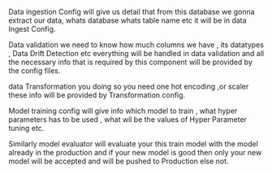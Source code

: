 Data ingestion Config will give us detail that from this database we gonna extract our data, whats database whats table name etc it will be in data Ingest Config.

Data validation we need to know how much columns we have , its datatypes , Data Drift Detection etc everything will be handled in data validation and all the necessary info that is required by this component will be provided by the config files.


data Transformation you doing so you need one hot encoding ,or scaler these info will be provided by Transformation config.

Model training config will give info which model to train , what hyper parameters has to be used , what wil be the values of Hyper Parameter tuning etc.

Similarly model evaluator will evaluate your this train model with the model already in the production and if your new model is good then only your new model will be accepted and will be pushed to Production else not.